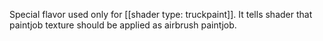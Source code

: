 Special flavor used only for [[shader type: truckpaint]]. It tells shader that paintjob texture should be applied as airbrush paintjob.